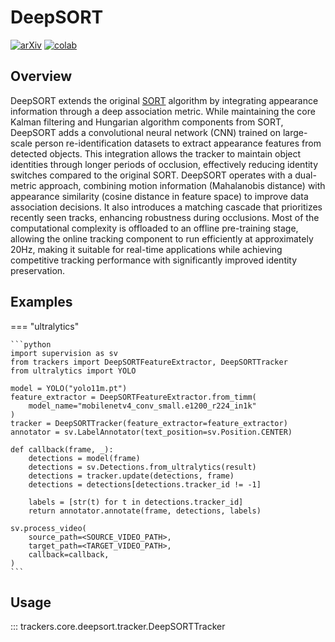 # DeepSORT

[![arXiv](https://img.shields.io/badge/arXiv-1703.07402-b31b1b.svg)](https://arxiv.org/abs/1703.07402)
[![colab](https://colab.research.google.com/assets/colab-badge.svg)](...)

## Overview

DeepSORT extends the original [SORT](../sort/tracker.md) algorithm by integrating appearance information through a deep association metric. While maintaining the core Kalman filtering and Hungarian algorithm components from SORT, DeepSORT adds a convolutional neural network (CNN) trained on large-scale person re-identification datasets to extract appearance features from detected objects. This integration allows the tracker to maintain object identities through longer periods of occlusion, effectively reducing identity switches compared to the original SORT. DeepSORT operates with a dual-metric approach, combining motion information (Mahalanobis distance) with appearance similarity (cosine distance in feature space) to improve data association decisions. It also introduces a matching cascade that prioritizes recently seen tracks, enhancing robustness during occlusions. Most of the computational complexity is offloaded to an offline pre-training stage, allowing the online tracking component to run efficiently at approximately 20Hz, making it suitable for real-time applications while achieving competitive tracking performance with significantly improved identity preservation.


## Examples

=== "ultralytics"

    ```python
    import supervision as sv
    from trackers import DeepSORTFeatureExtractor, DeepSORTTracker
    from ultralytics import YOLO

    model = YOLO("yolo11m.pt")
    feature_extractor = DeepSORTFeatureExtractor.from_timm(
        model_name="mobilenetv4_conv_small.e1200_r224_in1k"
    )
    tracker = DeepSORTTracker(feature_extractor=feature_extractor)
    annotator = sv.LabelAnnotator(text_position=sv.Position.CENTER)

    def callback(frame, _):
        detections = model(frame)
        detections = sv.Detections.from_ultralytics(result)
        detections = tracker.update(detections, frame)
        detections = detections[detections.tracker_id != -1]

        labels = [str(t) for t in detections.tracker_id]
        return annotator.annotate(frame, detections, labels)

    sv.process_video(
        source_path=<SOURCE_VIDEO_PATH>,
        target_path=<TARGET_VIDEO_PATH>,
        callback=callback,
    )
    ```

## Usage

::: trackers.core.deepsort.tracker.DeepSORTTracker
